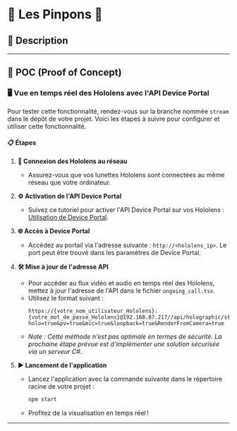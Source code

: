 # 🌟 **Les Pinpons** 🌟

## 🎨 **Description**



---

## 🚀 **POC (Proof of Concept)**

### 🖥️ **Vue en temps réel des Hololens avec l'API Device Portal**

Pour tester cette fonctionnalité, rendez-vous sur la branche nommée `stream` dans le dépôt de votre projet. Voici les étapes à suivre pour configurer et utiliser cette fonctionnalité.

#### 📋 **Étapes**

1. **🔗 Connexion des Hololens au réseau**
   - Assurez-vous que vos lunettes Hololens sont connectées au même réseau que votre ordinateur.

2. **⚙️ Activation de l'API Device Portal**
   - Suivez ce tutoriel pour activer l'API Device Portal sur vos Hololens : [Utilisation de Device Portal](https://learn.microsoft.com/en-us/windows/mixed-reality/develop/advanced-concepts/using-the-windows-device-portal).

3. **🌐 Accès à Device Portal**
   - Accédez au portail via l'adresse suivante : `http://<hololens_ip>`. Le port peut être trouvé dans les paramètres de Device Portal.

4. **🛠️ Mise à jour de l'adresse API**
   - Pour accéder au flux vidéo et audio en temps réel des Hololens, mettez à jour l'adresse de l'API dans le fichier `ongoing_call.tsx`.
   - Utilisez le format suivant :  
     ```
     https://{votre_nom_utilisateur_Hololens}:{votre_mot_de_passe_Hololens}@192.168.87.217//api/holographic/stream/live.mp4?holo=true&pv=true&mic=true&loopback=true&RenderFromCamera=true
     ```
   - *Note : Cette méthode n'est pas optimale en termes de sécurité. La prochaine étape prévue est d'implémenter une solution sécurisée via un serveur C#.*

5. **▶️ Lancement de l'application**
   - Lancez l'application avec la commande suivante dans le répertoire racine de votre projet :
     ```bash
     npm start
     ```
   - Profitez de la visualisation en temps réel !

---

